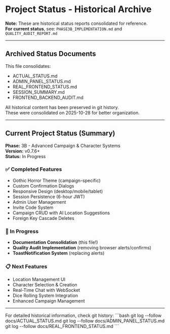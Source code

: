# Project Status - Historical Archive

**Note:** These are historical status reports consolidated for reference.  
**For current status**, see: `PHASE3B_IMPLEMENTATION.md` and `QUALITY_AUDIT_REPORT.md`

---

## Archived Status Documents

This file consolidates:
- ACTUAL_STATUS.md
- ADMIN_PANEL_STATUS.md  
- REAL_FRONTEND_STATUS.md
- SESSION_SUMMARY.md
- FRONTEND_BACKEND_AUDIT.md

All historical content has been preserved in git history.  
These were consolidated on 2025-10-28 for better organization.

---

## Current Project Status (Summary)

**Phase:** 3B - Advanced Campaign & Character Systems  
**Version:** v0.7.6+  
**Status:** In Progress

### ✅ Completed Features
- Gothic Horror Theme (campaign-specific)
- Custom Confirmation Dialogs
- Responsive Design (desktop/mobile/tablet)
- Session Persistence (6-hour JWT)
- Admin User Management
- Invite Code System
- Campaign CRUD with AI Location Suggestions
- Foreign Key Cascade Deletes

### 🚧 In Progress
- **Documentation Consolidation** (this file!)
- **Quality Audit Implementation** (removing browser alerts/confirms)
- **ToastNotification System** (replacing alerts)

### 📋 Next Features
- Location Management UI
- Character Selection & Creation
- Real-Time Chat with WebSocket
- Dice Rolling System Integration
- Enhanced Campaign Management

---

For detailed historical information, check git history:
\`\`\`bash
git log --follow docs/ACTUAL_STATUS.md
git log --follow docs/ADMIN_PANEL_STATUS.md
git log --follow docs/REAL_FRONTEND_STATUS.md
\`\`\`
